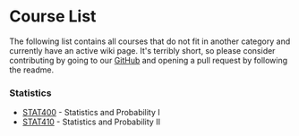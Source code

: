# Course List

The following list contains all courses that do not fit in another category and currently have an active wiki page. It's terribly short, so please consider contributing by going to our [GitHub](https://github.com/hkn-alpha/wiki) and opening a pull request by following the readme.

### Statistics
- [STAT400](STAT400.md) - Statistics and Probability I
- [STAT410](STAT410.md) - Statistics and Probability II
